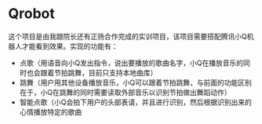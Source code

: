 # Qrobot
这个项目是由我跟院长还有正扬合作完成的实训项目，该项目需要搭配腾讯小Q机器人才能看到效果。实现的功能有：
- 点歌（用语音向小Q发出指令，说出要播放的歌曲名字，小Q在播放音乐的同时也会跟着节拍跳舞，目前只支持本地曲库）
- 跳舞（用户用其他设备播放音乐，小Q可以跟着节拍跳舞，与前面的功能区别在于，小Q在跳舞的同时需要读取外部音乐以识别节拍做出舞蹈动作）
- 智能点歌（小Q会拍下用户的头部表请，并且进行识别，然后根据识别出来的心情播放特定的歌曲


